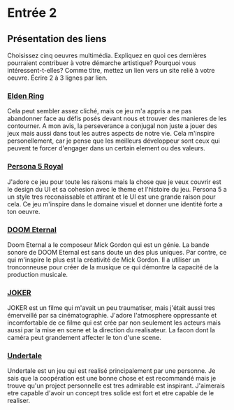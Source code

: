# Entrée 2
## Présentation des liens
Choisissez cinq oeuvres multimédia. Expliquez en quoi ces dernières pourraient contribuer à votre démarche artistique? Pourquoi vous intéressent-t-elles? Comme titre, mettez un lien vers un site relié à votre oeuvre. Écrire 2 à 3 lignes par lien.

### [Elden Ring](https://store.steampowered.com/app/1245620/ELDEN_RING/)
Cela peut sembler assez cliché, mais ce jeu m'a appris a ne pas abandonner face au défis posés devant nous et trouver des manieres de les contourner. A mon avis, la perseverance a conjugal non juste a jouer des jeux mais aussi dans tout les autres aspects de notre vie. Cela m'inspire personellement, car je pense que les meilleurs développeur sont ceux qui peuvent te forcer d'engager dans un certain element ou des valeurs.

### [Persona 5 Royal](https://store.steampowered.com/app/1687950/Persona_5_Royal/)
J'adore ce jeu pour toute les raisons mais la chose que je veux couvrir est le design du UI et sa cohesion avec le theme et l'histoire du jeu. Persona 5 a un style tres reconaissable et attirant et le UI est une grande raison pour cela. Ce jeu m'inspire dans le domaine visuel et donner une identité forte a ton oeuvre.

### [DOOM Eternal](https://store.steampowered.com/app/782330/DOOM_Eternal/)
Doom Eternal a le composeur Mick Gordon qui est un génie. La bande sonore de DOOM Eternal est sans doute un des plus uniques. Par contre, ce qui m'inspire le plus est la créativité de Mick Gordon. Il a utiliser un tronconneuse pour créer de la musique ce qui démontre la capacité de la production musicale.

### [JOKER](https://www.youtube.com/watch?v=t433PEQGErc)
JOKER est un filme qui m'avait un peu traumatiser, mais j'était aussi tres émerveillé par sa cinématographie. J'adore l'atmosphere oppressante et incomfortable de ce filme qui est crée par non seulement les acteurs mais aussi par la mise en scene et la direction du realisateur. La facon dont la caméra peut grandement affecter le ton d'une scene.

### [Undertale](https://store.steampowered.com/app/391540/Undertale/)
Undertale est un jeu qui est realisé principalement par une personne. Je sais que la coopération est une bonne chose et est recommandé mais je trouve qu'un project personnelle est tres admirable est inspirant. J'aimerais etre capable d'avoir un concept tres solide est fort et etre capable de le realiser.
